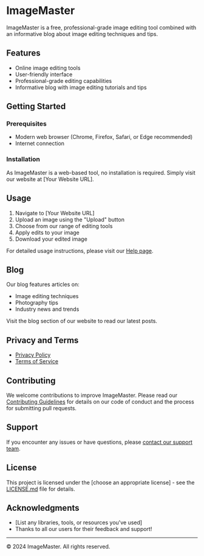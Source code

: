 # ImageMaster

ImageMaster is a free, professional-grade image editing tool combined with an informative blog about image editing techniques and tips.

## Features

- Online image editing tools
- User-friendly interface
- Professional-grade editing capabilities
- Informative blog with image editing tutorials and tips

## Getting Started

### Prerequisites

- Modern web browser (Chrome, Firefox, Safari, or Edge recommended)
- Internet connection

### Installation

As ImageMaster is a web-based tool, no installation is required. Simply visit our website at [Your Website URL].

## Usage

1. Navigate to [Your Website URL]
2. Upload an image using the "Upload" button
3. Choose from our range of editing tools
4. Apply edits to your image
5. Download your edited image

For detailed usage instructions, please visit our [Help page](link-to-help-page).

## Blog

Our blog features articles on:
- Image editing techniques
- Photography tips
- Industry news and trends

Visit the blog section of our website to read our latest posts.

## Privacy and Terms

- [Privacy Policy](link-to-privacy-policy)
- [Terms of Service](link-to-terms-of-service)

## Contributing

We welcome contributions to improve ImageMaster. Please read our [Contributing Guidelines](link-to-contributing-guidelines) for details on our code of conduct and the process for submitting pull requests.

## Support

If you encounter any issues or have questions, please [contact our support team](link-to-contact-page).

## License

This project is licensed under the [choose an appropriate license] - see the [LICENSE.md](LICENSE.md) file for details.

## Acknowledgments

- [List any libraries, tools, or resources you've used]
- Thanks to all our users for their feedback and support!

---

© 2024 ImageMaster. All rights reserved.
